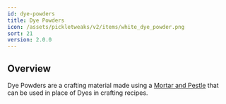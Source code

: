 ```yaml
---
id: dye-powders
title: Dye Powders
icon: /assets/pickletweaks/v2/items/white_dye_powder.png
sort: 21
version: 2.0.0
---
```


## Overview

Dye Powders are a crafting material made using a [Mortar and Pestle](mortar-and-pestle.md) that can be used in place of Dyes in crafting recipes.
